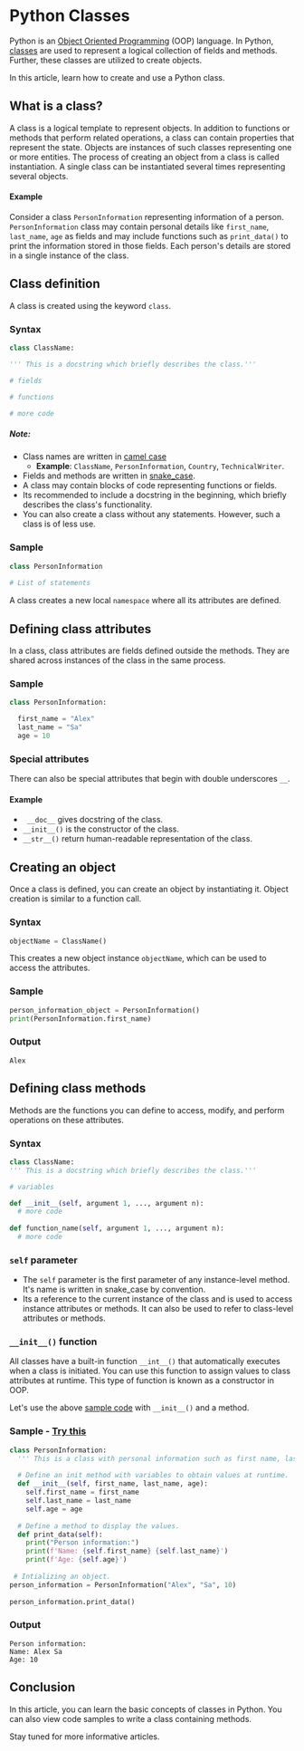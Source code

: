 # Python Classes

Python is an [Object Oriented Programming](https://en.wikipedia.org/wiki/Object-oriented_programming) (OOP) language. In Python, [classes](https://docs.python.org/3/tutorial/classes.html) are used to represent a logical collection of fields and methods. Further, these classes are utilized to create objects.

In this article, learn how to create and use a Python class.

## What is a class? 

A class is a logical template to represent objects. In addition to functions or methods that perform related operations, a class can contain properties that represent the state. Objects are instances of such classes representing one or more entities. The process of creating an object from a class is called instantiation. A single class can be instantiated several times representing several objects.

#### Example

Consider a class `PersonInformation` representing information of a person. `PersonInformation` class may contain personal details like `first_name`, `last_name`, `age` as fields and may include functions such as `print_data()` to print the information stored in those fields. Each person's details are stored in a single instance of the class.

## Class definition

A class is created using the keyword `class`.

### Syntax

``` python
class ClassName:

''' This is a docstring which briefly describes the class.'''

# fields

# functions

# more code
```

##### Note:

-  Class names are written in [camel case](https://en.wikipedia.org/wiki/Camel_case)
   - **Example**: `ClassName`, `PersonInformation`, `Country`, `TechnicalWriter`.
-  Fields and methods are written in [snake_case](https://en.wikipedia.org/wiki/Snake_case).
-  A class may contain blocks of code representing functions or fields.
-  Its recommended to include a docstring in the beginning, which briefly describes the class's functionality. 
-  You can also create a class without any statements. However, such a class is of less use.

### Sample

``` python
class PersonInformation
  
# List of statements
```

A class creates a new local `namespace` where all its attributes are defined. 

## Defining class attributes

In a class, class attributes are fields defined outside the methods. They are shared across instances of the class in the same process. 

### Sample 

``` python
class PersonInformation:

  first_name = "Alex"
  last_name = "Sa"
  age = 10
```

### Special attributes

There can also be special attributes that begin with double underscores `__`.

#### Example

 - ` __doc__` gives docstring of the class.
 - `__init__()` is the constructor of the class.
 - `__str__()` return human-readable representation of the class.

## Creating an object

Once a class is defined, you can create an object by instantiating it. Object creation is similar to a function call.

### Syntax

``` python
objectName = ClassName()
```

This creates a new object instance `objectName`, which can be used to access the attributes.

### Sample 

``` python
person_information_object = PersonInformation()
print(PersonInformation.first_name)
```

### Output 

```
Alex
```

## Defining class methods

Methods are the functions you can define to access, modify, and perform operations on these attributes.

### Syntax

``` python
class ClassName:
''' This is a docstring which briefly describes the class.'''

# variables

def __init__(self, argument 1, ..., argument n):
  # more code
    
def function_name(self, argument 1, ..., argument n):
  # more code
``` 

### `self` parameter

- The `self` parameter is the first parameter of any instance-level method. It's name is written in snake_case by convention.
- Its a reference to the current instance of the class and is used to access instance attributes or methods. It can also be used to refer to class-level attributes or methods.

### `__init__()` function

All classes have a built-in function `__int__()` that automatically executes when a class is initiated. You can use this function to assign values to class attributes at runtime. This type of function is known as a constructor in OOP.

Let's use the above [sample code](#sample-1) with `__init__()` and a method. 


### Sample - [Try this](https://replit.com/@AlekhyaSasi/Person-information-class?lite=true#main.py)

``` python
class PersonInformation:
  ''' This is a class with personal information such as first name, last name, and age.'''
  
  # Define an init method with variables to obtain values at runtime.
  def __init__(self, first_name, last_name, age):
    self.first_name = first_name
    self.last_name = last_name
    self.age = age
 
  # Define a method to display the values.
  def print_data(self):
    print("Person information:")
    print(f'Name: {self.first_name} {self.last_name}')
    print(f'Age: {self.age}')
    
 # Intializing an object.
person_information = PersonInformation("Alex", "Sa", 10)
 
person_information.print_data()
```

### Output

``` 
Person information:
Name: Alex Sa
Age: 10
```

## Conclusion

In this article, you can learn the basic concepts of classes in Python. You can also view code samples to write a class containing methods. 

Stay tuned for more informative articles.
